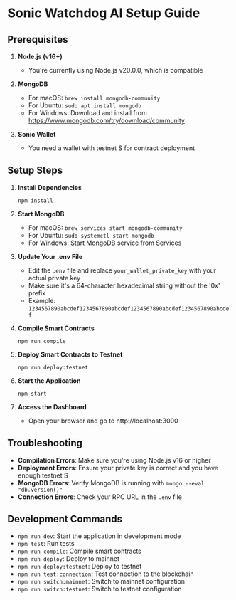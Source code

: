# Sonic Watchdog AI Setup Guide

## Prerequisites

1. **Node.js (v16+)**

   - You're currently using Node.js v20.0.0, which is compatible

2. **MongoDB**

   - For macOS: `brew install mongodb-community`
   - For Ubuntu: `sudo apt install mongodb`
   - For Windows: Download and install from https://www.mongodb.com/try/download/community

3. **Sonic Wallet**
   - You need a wallet with testnet S for contract deployment

## Setup Steps

1. **Install Dependencies**

   ```
   npm install
   ```

2. **Start MongoDB**

   - For macOS: `brew services start mongodb-community`
   - For Ubuntu: `sudo systemctl start mongodb`
   - For Windows: Start MongoDB service from Services

3. **Update Your .env File**

   - Edit the `.env` file and replace `your_wallet_private_key` with your actual private key
   - Make sure it's a 64-character hexadecimal string without the '0x' prefix
   - Example: `1234567890abcdef1234567890abcdef1234567890abcdef1234567890abcdef`

4. **Compile Smart Contracts**

   ```
   npm run compile
   ```

5. **Deploy Smart Contracts to Testnet**

   ```
   npm run deploy:testnet
   ```

6. **Start the Application**

   ```
   npm start
   ```

7. **Access the Dashboard**
   - Open your browser and go to http://localhost:3000

## Troubleshooting

- **Compilation Errors**: Make sure you're using Node.js v16 or higher
- **Deployment Errors**: Ensure your private key is correct and you have enough testnet S
- **MongoDB Errors**: Verify MongoDB is running with `mongo --eval "db.version()"`
- **Connection Errors**: Check your RPC URL in the `.env` file

## Development Commands

- `npm run dev`: Start the application in development mode
- `npm test`: Run tests
- `npm run compile`: Compile smart contracts
- `npm run deploy`: Deploy to mainnet
- `npm run deploy:testnet`: Deploy to testnet
- `npm run test:connection`: Test connection to the blockchain
- `npm run switch:mainnet`: Switch to mainnet configuration
- `npm run switch:testnet`: Switch to testnet configuration
